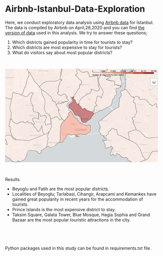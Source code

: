 # Airbnb-Istanbul-Data-Exploration

Here, we conduct exploratory data analysis using [Airbnb data](http://insideairbnb.com/get-the-data.html) for Istanbul. The data is compiled by Airbnb on April,28,2020 and you can find [the version of data](https://drive.google.com/drive/folders/1AZnWn18wYpKoAEeZ3FckIxaBN3l-FLS_?usp=sharing) used in this analysis. We try to answer these questions; 

1) Which districts gained popularity in time for tourists to stay?
2) Which districts are most expensive to stay for tourists?
3) What do visitors say about most popular districts?

<p>&nbsp;</p>

![alt text](https://github.com/OzanGenc/Airbnb-Istanbul-Data-Exploration/blob/master/map.png)


<p>&nbsp;</p>

Results
- Beyoglu and Fatih are the most popular districts.
- Localities of Beyoglu; Tarlabasi, Cihangir, Arapcami and Kemankes have gained great popularity in recent years for the accommodation of tourists.
- Prince Islands is the most expensive district to stay.
- Taksim Square, Galata Tower, Blue Mosque, Hagia Sophia and Grand Bazaar are the most popular touristic attractions in the city.

<p>&nbsp;</p>
<p>&nbsp;</p>

Python packages used in this study can be found in requirements.txt file.
